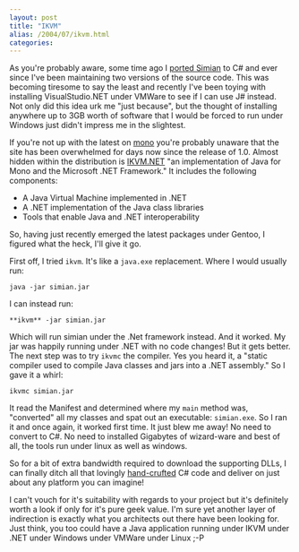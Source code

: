 ```yaml
---
layout: post
title: "IKVM"
alias: /2004/07/ikvm.html
categories:
---
```

As you're probably aware, some time ago I [ported Simian](/blog/2004/01/19/my-foray-into-c) to C# and ever since I've been maintaining two versions of the source code. This was becoming tiresome to say the least and recently I've been toying with installing VisualStudio.NET under VMWare to see if I can use J# instead. Not only did this idea urk me "just because", but the thought of installing anywhere up to 3GB worth of software that I would be forced to run under Windows just didn't impress me in the slightest.

If you're not up with the latest on [mono](http://www.go-mono.org) you're probably unaware that the site has been overwhelmed for days now since the release of 1.0. Almost hidden within the distribution is [IKVM.NET](http://www.ikvm.net) "an implementation of Java for Mono and the Microsoft .NET Framework." It includes the following components:
* A Java Virtual Machine implemented in .NET
* A .NET implementation of the Java class libraries
* Tools that enable Java and .NET interoperability

So, having just recently emerged the latest packages under Gentoo, I figured what the heck, I'll give it go.

First off, I tried `ikvm`. It's like a `java.exe` replacement. Where I would usually run:

```
java -jar simian.jar
```

I can instead run:

```
**ikvm** -jar simian.jar
```

Which will run simian under the .Net framework instead. And it worked. My jar was happily running under .NET with no code changes! But it gets better. The next step was to try `ikvmc` the compiler. Yes you heard it, a "static compiler used to compile Java classes and jars into a .NET assembly." So I gave it a whirl:

```
ikvmc simian.jar
```

It read the Manifest and determined where my `main` method was, "converted" all my classes and spat out an executable: `simian.exe`. So I ran it and once again, it worked first time. It just blew me away! No need to convert to C#. No need to installed Gigabytes of wizard-ware and best of all, the tools run under linux as well as windows.

So for a bit of extra bandwidth required to download the supporting DLLs, I can finally ditch all that lovingly [hand-crufted](/blog/2003/12/24/id-like-to-coin-a-phrase) C# code and deliver on just about any platform you can imagine!

I can't vouch for it's suitability with regards to your project but it's definitely worth a look if only for it's pure geek value. I'm sure yet another layer of indirection is exactly what you architects out there have been looking for. Just think, you too could have a Java application running under IKVM under .NET under Windows under VMWare under Linux ;-P
